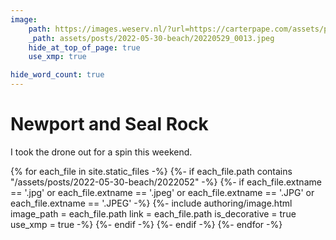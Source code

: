 ```yaml
---
image:
    path: https://images.weserv.nl/?url=https://carterpape.com/assets/posts/2022-05-30-beach/20220529_0013.jpeg&w=1120&output=webp&we
    _path: assets/posts/2022-05-30-beach/20220529_0013.jpeg
    hide_at_top_of_page: true
    use_xmp: true

hide_word_count: true
---
```


# Newport and Seal Rock

I took the drone out for a spin this weekend.

{% for each_file in site.static_files -%}
    {%- if each_file.path
        contains "/assets/posts/2022-05-30-beach/2022052"
    -%}
        {%- if each_file.extname == '.jpg'
            or each_file.extname == '.jpeg'
            or each_file.extname == '.JPG'
            or each_file.extname == '.JPEG'
        -%}
            {%- include authoring/image.html
                image_path = each_file.path
                link = each_file.path
                is_decorative = true
                use_xmp = true
            -%}
        {%- endif -%}
    {%- endif -%}
{%- endfor -%}
